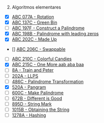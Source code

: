 2. Algoritmos elementares

- [X] [ABC 077A - Rotation](https://atcoder.jp/contests/abc077/tasks/abc077_a)
- [X] [ABC 137C - Green Bin](https://atcoder.jp/contests/abc137/tasks/abc137_c)
- [ ] [ABC 197F - Construct a Palindrome](https://atcoder.jp/contests/abc197/tasks/abc197_f)
- [X] [ABC 198B - Palindrome with leading zeros](https://atcoder.jp/contests/abc198/tasks/abc198_b)
- [X] [ABC 202C - Made Up](https://atcoder.jp/contests/abc202/tasks/abc202_c)
- [] [ABC 206C - Swappable](https://atcoder.jp/contests/abc206/tasks/abc206_c)
- [ ] [ABC 210C - Colorful Candies](https://atcoder.jp/contests/abc210/tasks/abc210_c)
- [X] [ABC 215C - One More aab aba baa](https://atcoder.jp/contests/abc215/tasks/abc215_c)
- [ ] [8A - Train and Peter](https://codeforces.com/problemset/problem/8/A)
- [ ] [202A - LLPS](https://codeforces.com/problemset/problem/202/A)
- [ ] [486C - Palindrome Transformation](https://codeforces.com/problemset/problem/486/C)
- [X] [520A - Pangram](https://codeforces.com/problemset/problem/520/A)
- [ ] [600C - Make Palindrome](https://codeforces.com/problemset/problem/600/C)
- [ ] [672B - Different is Good](https://codeforces.com/problemset/problem/672/B)
- [ ] [895D - String Mark](https://codeforces.com/problemset/problem/895/D)
- [ ] [1015B - Obtaining the String](https://codeforces.com/problemset/problem/1015/B)
- [ ] [1278A - Hashing](https://codeforces.com/problemset/problem/1278/A)